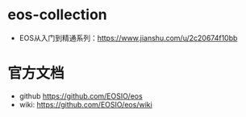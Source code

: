 # eos-collection

* EOS从入门到精通系列：https://www.jianshu.com/u/2c20674f10bb

# 官方文档
* github https://github.com/EOSIO/eos
* wiki: https://github.com/EOSIO/eos/wiki
